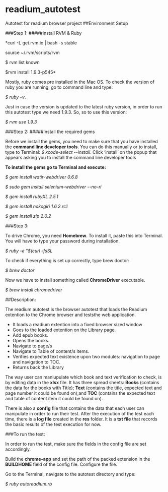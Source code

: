 readium_autotest
================

Autotest for readium browser project
##Environment Setup
###Step 1:#####Install RVM & Ruby *curl -L get.rvm.io | bash -s stable

source ~/.rvm/scripts/rvm
$ rvm list known
$rvm install 1.9.3-p545*Mostly, ruby comes pre installed in the Mac OS. To check the version of ruby you are running, go to command line and type:
 *$ ruby –v*. 
Just in case the version is updated to the latest ruby version, in order to run this autotest type we need 1.9.3. So, so to use this version: 
*$ rvm use 1.9.3*
###Step 2:#####Install the required gems
Before we install the gems, you need to make sure that you have installed the **command line developer tools**. You can do this manually or to install, type to Terminal:*$ xcode-select --install*. Click ‘install’ on the popup that appears asking you to install the command line developer tools**To install the gems go to Terminal and execute:** 
*$ gem install watir-webdriver 0.6.8**$ sudo gem install selenium-webdriver --no-ri*
*$ gem install rubyXL 2.5.1*
*$ gem install nokogiri 1.6.2.rc1*
*$ gem install zip 2.0.2*
###Step 3: 
To drive Chrome, you need **Homebrew**. To install it, paste this into Terminal. You will have to type your password during installation.*$ ruby -e "$(curl -fsSL*To check if everything is set up correctly, type brew doctor:
*$ brew doctor*Now we have to install something called **ChromeDriver** executable. 
*$ brew install chromedriver*##Description:The readium autotest is the browser autotest that loads the Readium extention to the Chrome browser and teststhe web application.
 * It loads a readium extention into a fixed browser sized window* Goes to the loaded extention on the Library page.* Add epub books. * Opens the books.* Navigate to page/s* Navigate to Table of content/s items.* Verifies expected text existence upon two modules: navigation to page and navigation to TOC.* Returns back the LibraryThe way user can maniupulate which book and text verification to check, is by editing data in the **xlsx** file.  It has three spread sheets: **Books** (contains the data for the books with Title); **Text** (contains the title, expected text and page number it could be found on);and  **TOC** (contains the expected text and table of content item it could be found on). There is also a **config** file that contains the data that each user can manipulate in order to run their test.After the execution of the test each time, there is a **log file** created in the **res** folder. It is a **txt file** that records the basic results of the test execution for now. ###To run the test:
In order to run the test, make sure the fields in the config file are set accordingly. 
Build the **chrome-app** and set the path of the packed extension in the **BUILDHOME** field of the config file.  Configure the file. 
Go to the Terminal, navigate to the autotest directory and type: 
*$ ruby autoreadium.rb*
